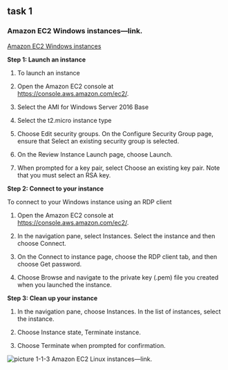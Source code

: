 ## task 1
### Amazon EC2 Windows instances—link.


[Amazon EC2 Windows instances](https://docs.aws.amazon.com/AWSEC2/latest/WindowsGuide/EC2_GetStarted.html)

**Step 1: Launch an instance**

1. To launch an instance

2. Open the Amazon EC2 console at https://console.aws.amazon.com/ec2/.

3. Select the AMI for Windows Server 2016 Base 

4. Select the t2.micro instance type

5. Choose Edit security groups. On the Configure Security Group page, ensure that Select an existing security group is selected.

6. On the Review Instance Launch page, choose Launch.

7. When prompted for a key pair, select Choose an existing key pair. Note that you must select an RSA key.

**Step 2: Connect to your instance**

To connect to your Windows instance using an RDP client

1. Open the Amazon EC2 console at https://console.aws.amazon.com/ec2/.

2. In the navigation pane, select Instances. Select the instance and then choose Connect.

3. On the Connect to instance page, choose the RDP client tab, and then choose Get password.

4. Choose Browse and navigate to the private key (.pem) file you created when you launched the instance. 

**Step 3: Clean up your instance**

1. In the navigation pane, choose Instances. In the list of instances, select the instance.

2. Choose Instance state, Terminate instance.

3. Choose Terminate when prompted for confirmation.


![picture 1-1-3](https://github.com/karachko/DevOps_online_Chernivtsi_2021Q2/blob/main/m1/task2.1/1-1-3.png)
Amazon EC2 Linux instances—link.
